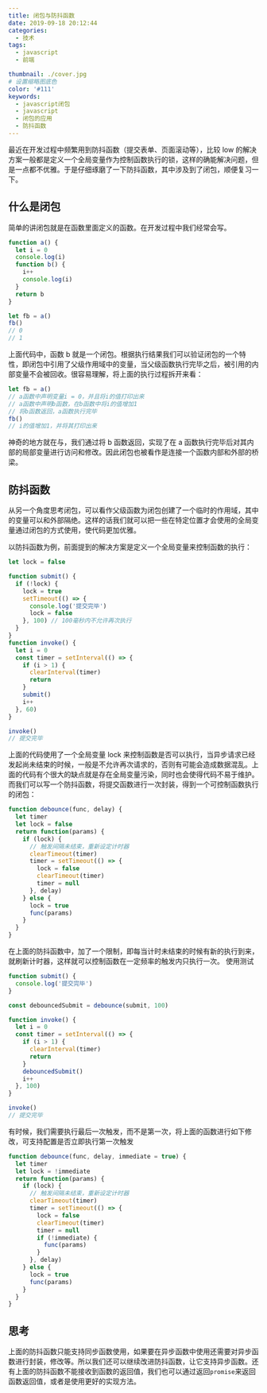 ```yaml
---
title: 闭包与防抖函数
date: 2019-09-18 20:12:44
categories:
  - 技术
tags:
  - javascript
  - 前端

thumbnail: ./cover.jpg
# 设置缩略图底色
color: '#111'
keywords:
  - javascript闭包
  - javascript
  - 闭包的应用
  - 防抖函数
---
```


最近在开发过程中频繁用到防抖函数（提交表单、页面滚动等），比较 low 的解决方案一般都是定义一个全局变量作为控制函数执行的锁，这样的确能解决问题，但是一点都不优雅。于是仔细琢磨了一下防抖函数，其中涉及到了闭包，顺便复习一下。

<!-- more -->

## 什么是闭包

简单的讲闭包就是在函数里面定义的函数。在开发过程中我们经常会写。

```javascript
function a() {
  let i = 0
  console.log(i)
  function b() {
    i++
    console.log(i)
  }
  return b
}

let fb = a()
fb()
// 0
// 1
```

上面代码中，函数 b 就是一个闭包。根据执行结果我们可以验证闭包的一个特性，即闭包中引用了父级作用域中的变量，当父级函数执行完毕之后，被引用的内部变量不会被回收。很容易理解，将上面的执行过程拆开来看：

```javascript
let fb = a()
// a函数中声明变量i = 0，并且将i的值打印出来
// a函数中声明b函数，在b函数中将i的值增加1
// 将b函数返回，a函数执行完毕
fb()
// i的值增加1，并将其打印出来
```

神奇的地方就在与，我们通过将 b 函数返回，实现了在 a 函数执行完毕后对其内部的局部变量进行访问和修改。因此闭包也被看作是连接一个函数内部和外部的桥梁。

## 防抖函数

从另一个角度思考闭包，可以看作父级函数为闭包创建了一个临时的作用域，其中的变量可以和外部隔绝。这样的话我们就可以把一些在特定位置才会使用的全局变量通过闭包的方式使用，使代码更加优雅。

以防抖函数为例，前面提到的解决方案是定义一个全局变量来控制函数的执行：

```javascript
let lock = false

function submit() {
  if (!lock) {
    lock = true
    setTimeout(() => {
      console.log('提交完毕')
      lock = false
    }, 100) // 100毫秒内不允许再次执行
  }
}
function invoke() {
  let i = 0
  const timer = setInterval(() => {
    if (i > 1) {
      clearInterval(timer)
      return
    }
    submit()
    i++
  }, 60)
}

invoke()
// 提交完毕
```

上面的代码使用了一个全局变量 lock 来控制函数是否可以执行，当异步请求已经发起尚未结束的时候，一般是不允许再次请求的，否则有可能会造成数据混乱。上面的代码有个很大的缺点就是存在全局变量污染，同时也会使得代码不易于维护。而我们可以写一个防抖函数，将提交函数进行一次封装，得到一个可控制函数执行的闭包：

```javascript
function debounce(func, delay) {
  let timer
  let lock = false
  return function(params) {
    if (lock) {
      // 触发间隔未结束，重新设定计时器
      clearTimeout(timer)
      timer = setTimeout(() => {
        lock = false
        clearTimeout(timer)
        timer = null
      }, delay)
    } else {
      lock = true
      func(params)
    }
  }
}
```

在上面的防抖函数中，加了一个限制，即每当计时未结束的时候有新的执行到来，就刷新计时器，这样就可以控制函数在一定频率的触发内只执行一次。
使用测试

```javascript
function submit() {
  console.log('提交完毕')
}

const debouncedSubmit = debounce(submit, 100)

function invoke() {
  let i = 0
  const timer = setInterval(() => {
    if (i > 1) {
      clearInterval(timer)
      return
    }
    debouncedSubmit()
    i++
  }, 100)
}

invoke()
// 提交完毕
```

有时候，我们需要执行最后一次触发，而不是第一次，将上面的函数进行如下修改，可支持配置是否立即执行第一次触发

```javascript
function debounce(func, delay, immediate = true) {
  let timer
  let lock = !immediate
  return function(params) {
    if (lock) {
      // 触发间隔未结束，重新设定计时器
      clearTimeout(timer)
      timer = setTimeout(() => {
        lock = false
        clearTimeout(timer)
        timer = null
        if (!immediate) {
          func(params)
        }
      }, delay)
    } else {
      lock = true
      func(params)
    }
  }
}
```

## 思考

上面的防抖函数只能支持同步函数使用，如果要在异步函数中使用还需要对异步函数进行封装，修改等。所以我们还可以继续改进防抖函数，让它支持异步函数。还有上面的防抖函数不能接收到函数的返回值，我们也可以通过返回`promise`来返回函数返回值，或者是使用更好的实现方法。
